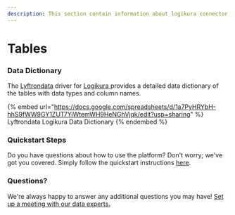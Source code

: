 ```yaml
---
description: This section contain information about logikura connector tables information
---
```


# Tables

### Data Dictionary

The [Lyftrondata](https://www.lyftrondata.com/) driver for [Logikura](https://www.lyftrondata.com/integration/logikura/)[ ](https://www.lyftrondata.com/integration/logikura/)provides a detailed data dictionary of the tables with data types and column names.

{% embed url="https://docs.google.com/spreadsheets/d/1a7PyHRYbH-hhS9fWW9GY1ZUT7YiWtemWH9HeNGhVjqk/edit?usp=sharing" %}
Lyftrondata Logikura Data Dictionary
{% endembed %}

### Quickstart Steps

Do you have questions about how to use the platform? Don't worry; we've got you covered. Simply follow the quickstart instructions [here](../../../../quickstart-steps.md).

### Questions? <a href="#questions" id="questions"></a>

We're always happy to answer any additional questions you may have! [Set up a meeting with our data experts.](https://www.lyftrondata.com/book-a-meeting/)

